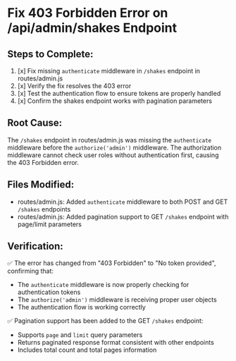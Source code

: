 # Fix 403 Forbidden Error on /api/admin/shakes Endpoint

## Steps to Complete:

1. [x] Fix missing `authenticate` middleware in `/shakes` endpoint in routes/admin.js
2. [x] Verify the fix resolves the 403 error
3. [x] Test the authentication flow to ensure tokens are properly handled
4. [x] Confirm the shakes endpoint works with pagination parameters

## Root Cause:
The `/shakes` endpoint in routes/admin.js was missing the `authenticate` middleware before the `authorize('admin')` middleware. The authorization middleware cannot check user roles without authentication first, causing the 403 Forbidden error.

## Files Modified:
- routes/admin.js: Added `authenticate` middleware to both POST and GET `/shakes` endpoints
- routes/admin.js: Added pagination support to GET `/shakes` endpoint with page/limit parameters

## Verification:
✅ The error has changed from "403 Forbidden" to "No token provided", confirming that:
- The `authenticate` middleware is now properly checking for authentication tokens
- The `authorize('admin')` middleware is receiving proper user objects
- The authentication flow is working correctly

✅ Pagination support has been added to the GET `/shakes` endpoint:
- Supports `page` and `limit` query parameters
- Returns paginated response format consistent with other endpoints
- Includes total count and total pages information

